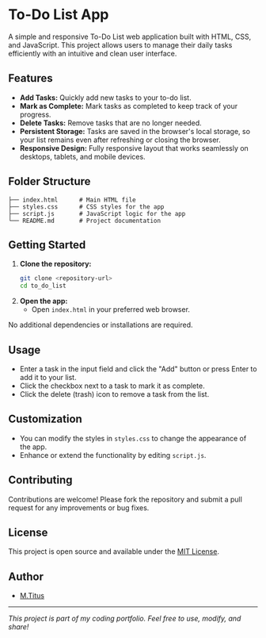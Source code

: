 # To-Do List App

A simple and responsive To-Do List web application built with HTML, CSS, and JavaScript. This project allows users to manage their daily tasks efficiently with an intuitive and clean user interface.

## Features

- **Add Tasks:** Quickly add new tasks to your to-do list.
- **Mark as Complete:** Mark tasks as completed to keep track of your progress.
- **Delete Tasks:** Remove tasks that are no longer needed.
- **Persistent Storage:** Tasks are saved in the browser's local storage, so your list remains even after refreshing or closing the browser.
- **Responsive Design:** Fully responsive layout that works seamlessly on desktops, tablets, and mobile devices.

## Folder Structure

```
├── index.html      # Main HTML file
├── styles.css      # CSS styles for the app
├── script.js       # JavaScript logic for the app
└── README.md       # Project documentation
```

## Getting Started

1. **Clone the repository:**
   ```bash
   git clone <repository-url>
   cd to_do_list
   ```
2. **Open the app:**
   - Open `index.html` in your preferred web browser.

No additional dependencies or installations are required.

## Usage

- Enter a task in the input field and click the "Add" button or press Enter to add it to your list.
- Click the checkbox next to a task to mark it as complete.
- Click the delete (trash) icon to remove a task from the list.

## Customization

- You can modify the styles in `styles.css` to change the appearance of the app.
- Enhance or extend the functionality by editing `script.js`.

## Contributing

Contributions are welcome! Please fork the repository and submit a pull request for any improvements or bug fixes.

## License

This project is open source and available under the [MIT License](LICENSE).

## Author

- [M.Titus](https://github.com/mtitus575)

---

_This project is part of my coding portfolio. Feel free to use, modify, and share!_
